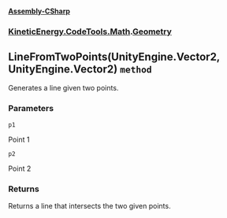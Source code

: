 #### [Assembly-CSharp](./Assembly-CSharp.md 'Assembly-CSharp')
### [KineticEnergy.CodeTools.Math](./Assembly-CSharp.md#KineticEnergy-CodeTools-Math 'KineticEnergy.CodeTools.Math').[Geometry](./KineticEnergy-CodeTools-Math-Geometry.md 'KineticEnergy.CodeTools.Math.Geometry')
## LineFromTwoPoints(UnityEngine.Vector2, UnityEngine.Vector2) `method`
Generates a line given two points.
### Parameters

<a name='KineticEnergy-CodeTools-Math-Geometry-LineFromTwoPoints(UnityEngine-Vector2-_UnityEngine-Vector2)-p1'></a>
`p1`

Point 1

<a name='KineticEnergy-CodeTools-Math-Geometry-LineFromTwoPoints(UnityEngine-Vector2-_UnityEngine-Vector2)-p2'></a>
`p2`

Point 2
### Returns
Returns a line that intersects the two given points.

